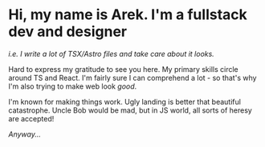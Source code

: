 # Hi, my name is Arek. I'm a fullstack dev and designer

*i.e. I write a lot of TSX/Astro files and take care about it looks.*

Hard to express my gratitude to see you here.
My primary skills circle around TS and React. I'm fairly sure I can comprehend
a lot - so that's why I'm also trying to make web look *good*.

I'm known for making things work. Ugly landing is better that beautiful catastrophe.
Uncle Bob would be mad, but in JS world, all sorts of heresy are accepted!

*Anyway...*
